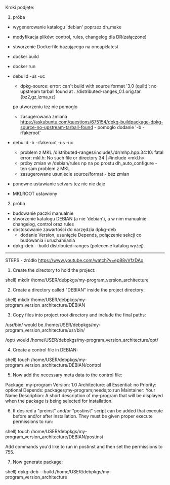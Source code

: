 Kroki podjęte:
1. próba
 - wygenerowanie katalogu 'debian' poprzez dh_make
 - modyfikacja plików: control, rules, changelog dla DR(załączone)
 - stworzenie Dockerfile bazującego na oneapi:latest
 - docker build 
 - docker run
 - debuild -us -uc
    - dpkg-source: error: can't build with source format '3.0 (quilt)': no upstream tarball found at ../distributed-ranges_0.1.orig.tar.{bz2,gz,lzma,xz}

    po utworzeniu tez nie pomoglo
    - zasugerowana zmiana https://askubuntu.com/questions/675154/dpkg-buildpackage-dpkg-source-no-upstream-tarball-found - pomogło dodanie '-b -rfakeroot'
- debuild -b -rfakeroot -us -uc
    - problem z MKL
    /distributed-ranges/include/./dr/mhp.hpp:34:10: fatal error: mkl.h: No such file or directory
    34 | #include <mkl.h>
    - próby zmian w /debian/rules np na po prostu dh_auto_configure - ten sam problem z MKL
    - zasugerowane usuniecie source/format - bez zmian

- ponowne ustawianie setvars tez nic nie daje
- MKLROOT ustawiony

2. próba
- budowanie paczki manualnie
- stworzenie katalogu DEBIAN (a nie 'debian'), a w nim manualnie changelog, control oraz rules
- dostosowanie zawartości do narzędzia dpkg-deb
    - dodanie Version, usunięcie Depends, połączenie sekcji co budowania i uruchamiania
- dpkg-deb --build distributed-ranges  (polecenie katalog wyżej)

---------------------------------------
STEPS - źródło https://www.youtube.com/watch?v=ep88vVfzDAo

1. Create the directory to hold the project:

shell) mkdir /home/USER/debpkgs/my-program_version_architecture

2. Create a directory called "DEBIAN" inside the project directory:

shell) mkdir /home/USER/debpkgs/my-program_version_architecture/DEBIAN

3. Copy files into project root directory and include the final paths:

/usr/bin/ would be /home/USER/debpkgs/my-program_version_architecture/usr/bin/

/opt/ would /home/USER/debpkgs/my-program_version_architecture/opt/

4. Create a control file in DEBIAN:

shell) touch /home/USER/debpkgs/my-program_version_architecture/DEBIAN/control

5. Now add the necessary meta data to the control file:

Package: my-program
Version: 1.0
Architecture: all
Essential: no
Priority: optional
Depends: packages;my-program;needs;to;run
Maintainer: Your Name
Description: A short description of my-program that will be displayed when the package is being selected for installation. 

6. If desired a "preinst" and/or "postinst" script can be added that execute before and/or after installation. They must be given proper execute permissions to run:

shell) touch /home/USER/debpkgs/my-program_version_architecture/DEBIAN/postinst

Add commands you'd like to run in postinst and then set the permissions to 755.

7. Now generate package:

shell) dpkg-deb --build /home/USER/debpkgs/my-program_version_architecture




